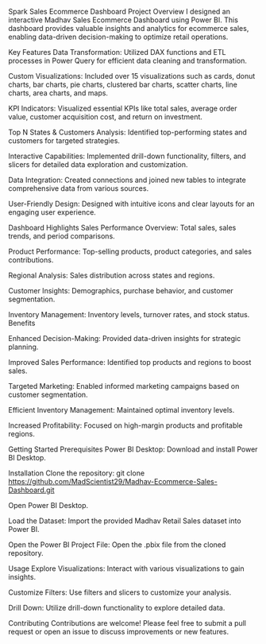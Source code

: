 Spark Sales Ecommerce Dashboard
Project Overview
I designed an interactive Madhav Sales Ecommerce Dashboard using Power BI. This dashboard provides valuable insights and analytics for ecommerce sales, enabling data-driven decision-making to optimize retail operations.

Key Features
Data Transformation:
Utilized DAX functions and ETL processes in Power Query for efficient data cleaning and transformation.

Custom Visualizations:
Included over 15 visualizations such as cards, donut charts, bar charts, pie charts, clustered bar charts, scatter charts, line charts, area charts, and maps.

KPI Indicators:
Visualized essential KPIs like total sales, average order value, customer acquisition cost, and return on investment.

Top N States & Customers Analysis:
Identified top-performing states and customers for targeted strategies.

Interactive Capabilities:
Implemented drill-down functionality, filters, and slicers for detailed data exploration and customization.

Data Integration:
Created connections and joined new tables to integrate comprehensive data from various sources.

User-Friendly Design:
Designed with intuitive icons and clear layouts for an engaging user experience.

Dashboard Highlights
Sales Performance Overview:
Total sales, sales trends, and period comparisons.

Product Performance:
Top-selling products, product categories, and sales contributions.

Regional Analysis:
Sales distribution across states and regions.

Customer Insights:
Demographics, purchase behavior, and customer segmentation.

Inventory Management:
Inventory levels, turnover rates, and stock status. Benefits

Enhanced Decision-Making:
Provided data-driven insights for strategic planning.

Improved Sales Performance:
Identified top products and regions to boost sales.

Targeted Marketing:
Enabled informed marketing campaigns based on customer segmentation.

Efficient Inventory Management:
Maintained optimal inventory levels.

Increased Profitability:
Focused on high-margin products and profitable regions.

Getting Started
Prerequisites
Power BI Desktop: Download and install Power BI Desktop.

Installation
Clone the repository: git clone https://github.com/MadScientist29/Madhav-Ecommerce-Sales-Dashboard.git

Open Power BI Desktop.

Load the Dataset: Import the provided Madhav Retail Sales dataset into Power BI.

Open the Power BI Project File: Open the .pbix file from the cloned repository.

Usage
Explore Visualizations:
Interact with various visualizations to gain insights.

Customize Filters:
Use filters and slicers to customize your analysis.

Drill Down:
Utilize drill-down functionality to explore detailed data.

Contributing
Contributions are welcome! Please feel free to submit a pull request or open an issue to discuss improvements or new features.
